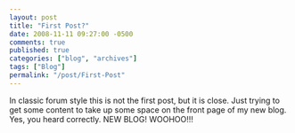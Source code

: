 ```yaml
---
layout: post
title: "First Post?"
date: 2008-11-11 09:27:00 -0500
comments: true
published: true
categories: ["blog", "archives"]
tags: ["Blog"]
permalink: "/post/First-Post"
---
```

<!-- more -->

<p>In classic forum style this is not the first post, but it is close. Just trying to get some content to take up some space on the front page of my new blog. Yes, you heard correctly. NEW BLOG! WOOHOO!!!</p>
